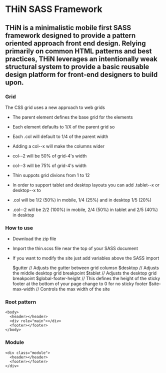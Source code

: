 # THiN SASS Framework

THiN is a minimalistic mobile first SASS framework designed to provide a pattern oriented approach front end design. Relying primarily on common HTML patterns and best practices, THiN leverages an intentionally weak structural system to provide a basic reusable design platform for front-end designers to build upon.
-----------------------
### Grid

The CSS grid uses a new approach to web grids
* The parent element defines the base grid for the elements
* Each element defaults to 1/X of the parent grid so

	<div class="grid--4">
		<div class="col"></div>
		<div class="col"></div>
		<div class="col"></div>
		<div class="col"></div>
	</div>

* Each .col will default to 1/4 of the parent width
* Adding a col--x will make the columns wider

  <div class="grid--4">
		<div class="col col-2"></div>
	</div>

	<div class="grid--4">
		<div class="col col--3"></div>
	</div>

* col--2 will be 50% of grid-4's width
* col--3 will be 75% of grid-4's width

* Thin suppots grid divions from 1 to 12
* In order to support tablet and desktop layouts you can add .tablet--x or desktop--x to 

	<div class="grid--2 tablet--4 desktop--5">
		<div class="col"></div>
		<div class="col"></div>
		<div class="col"></div>
	</div>

* .col will be 1/2 (50%) in mobile, 1/4 (25%) and in desktop 1/5 (20%)
* .col--2 will be 2/2 (100%) in mobile, 2/4 (50%) in tablet and 2/5 (40%) in desktop

### How to use

* Download the zip file
* Import the thin.scss file near the top of your SASS document
* If you want to modify the site just add variables above the SASS import

	$gutter  				      // Adjusts the gutter between grid columsn
	$desktop 				      // Adjusts the middle desktop grid breakpoint
	$tablet  				      // Adjusts the desktop grid breakpoint
	$global-footer-height // This defines the height of the sticky footer at the bottom of your page change to 0 for no sticky footer
	$site-max-width       // Controls the max width of the site




### Root pattern
    <body>
      <header></header>
      <div role="main"></div>
      <footer></footer>
    </body>

### Module
    <div class="module">
      <header></header>
      <footer></footer>
    </div>